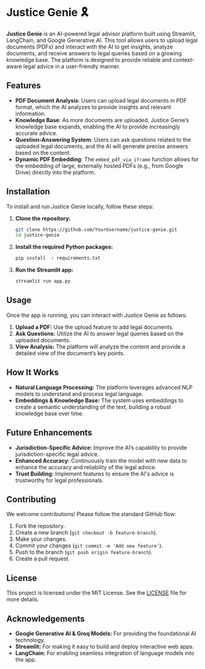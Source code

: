 # Justice Genie 🎗

**Justice Genie** is an AI-powered legal advisor platform built using Streamlit, LangChain, and Google Generative AI. This tool allows users to upload legal documents (PDFs) and interact with the AI to get insights, analyze documents, and receive answers to legal queries based on a growing knowledge base. The platform is designed to provide reliable and context-aware legal advice in a user-friendly manner.

## Features
- **PDF Document Analysis**: Users can upload legal documents in PDF format, which the AI analyzes to provide insights and relevant information.
- **Knowledge Base**: As more documents are uploaded, Justice Genie’s knowledge base expands, enabling the AI to provide increasingly accurate advice.
- **Question-Answering System**: Users can ask questions related to the uploaded legal documents, and the AI will generate precise answers based on the content.
- **Dynamic PDF Embedding**: The `embed_pdf_via_iframe` function allows for the embedding of large, externally hosted PDFs (e.g., from Google Drive) directly into the platform.

## Installation

To install and run Justice Genie locally, follow these steps:

1. **Clone the repository:**
   ```bash
   git clone https://github.com/YourUsername/justice-genie.git
   cd justice-genie
   ```

2. **Install the required Python packages:**
   ```bash
   pip install -r requirements.txt
   ```

3. **Run the Streamlit app:**
   ```bash
   streamlit run app.py
   ```

## Usage

Once the app is running, you can interact with Justice Genie as follows:

1. **Upload a PDF:** Use the upload feature to add legal documents.
2. **Ask Questions:** Utilize the AI to answer legal queries based on the uploaded documents.
3. **View Analysis:** The platform will analyze the content and provide a detailed view of the document’s key points.

## How It Works

- **Natural Language Processing:** The platform leverages advanced NLP models to understand and process legal language.
- **Embeddings & Knowledge Base:** The system uses embeddings to create a semantic understanding of the text, building a robust knowledge base over time.

## Future Enhancements
- **Jurisdiction-Specific Advice:** Improve the AI’s capability to provide jurisdiction-specific legal advice.
- **Enhanced Accuracy:** Continuously train the model with new data to enhance the accuracy and reliability of the legal advice.
- **Trust Building:** Implement features to ensure the AI's advice is trustworthy for legal professionals.

## Contributing

We welcome contributions! Please follow the standard GitHub flow:

1. Fork the repository.
2. Create a new branch (`git checkout -b feature-branch`).
3. Make your changes.
4. Commit your changes (`git commit -m 'Add new feature'`).
5. Push to the branch (`git push origin feature-branch`).
6. Create a pull request.

## License

This project is licensed under the MIT License. See the [LICENSE](LICENSE) file for more details.

## Acknowledgements
- **Google Generative AI & Groq Models:** For providing the foundational AI technology.
- **Streamlit:** For making it easy to build and deploy interactive web apps.
- **LangChain:** For enabling seamless integration of language models into the app.


